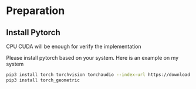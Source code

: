 
# Preparation

## Install Pytorch
CPU CUDA will be enough for verify the implementation

Please install pytorch based on your system.
Here is an example on my system
```bash
pip3 install torch torchvision torchaudio --index-url https://download.pytorch.org/whl/cpu
pip3 install torch_geometric

```
